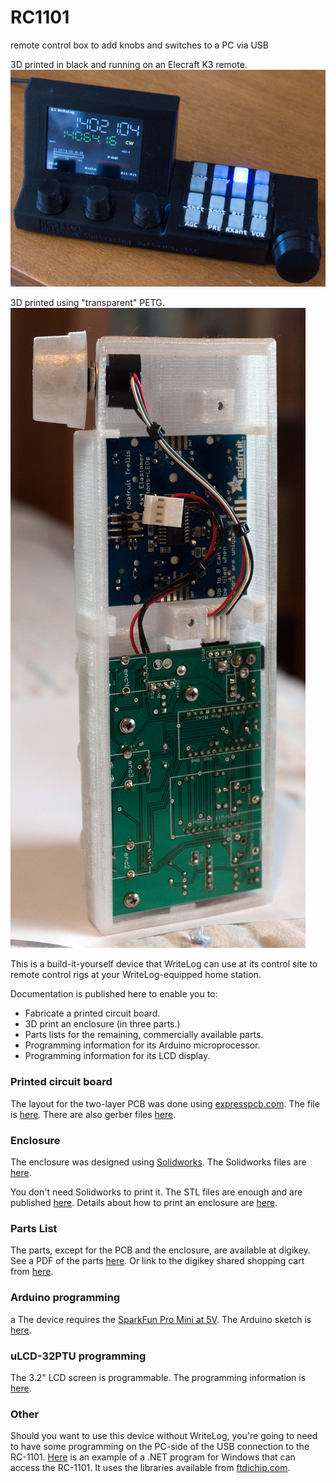 # RC1101
remote control box to add knobs and switches to a PC via USB

3D printed in black and running on an Elecraft K3 remote.
<img src='PowerOn.jpg' alt='PowerOn.jpg'/>

3D printed using "transparent" PETG.
<img src='BottomView.jpg' alt='BottomView.jpg'/>

This is a build-it-yourself device that WriteLog can use at its control site 
to remote control rigs at your WriteLog-equipped home station.

Documentation is published here to enable you to:
<ul>
  <li>Fabricate a printed circuit board.</li>
  <li>3D print an enclosure (in three parts.) </li>
  <li>Parts lists for the remaining, commercially available parts.
  <li>Programming information for its Arduino microprocessor.</li>
  <li>Programming information for its LCD display.
</ul>

<h3>Printed circuit board</h3>
The layout for the two-layer PCB was done using <a href='http://expresspcb.com'>expresspcb.com</a>.
The file is <a href='WlRemote.rrb'>here</a>.
There are also gerber files <a href='gerber/'>here</a>.

<h3>Enclosure</h3>
The enclosure was designed using <a href='http://solidworks.com'>Solidworks</a>. 
The Solidworks files are <a href='CAD/'>here</a>.

You don't need Solidworks to print it. The STL files are enough and are
published <a href='STL/'>here</a>. Details about how to print
an enclosure are <a href='enclosure.md'>here</a>.

<h3>Parts List</h3>
The parts, except for the PCB and the enclosure, are available at digikey. 
See a PDF of the parts <a href='partslist.pdf'>here</a>. Or link to
the digikey shared shopping cart from <a href='partslist.md'>here</a>.

<h3>Arduino programming</h3>a
The device requires the <a href='https://www.sparkfun.com/products/11113'>SparkFun Pro Mini at 5V</a>.
The Arduino sketch is <a href='sketch/RC1101'>here</a>.

<h3>uLCD-32PTU programming</h3>
The 3.2" LCD screen is programmable. The programming information is <a href='4D/'>here</a>.

<h3>Other</h3>
Should you want to use this device without WriteLog, you're going to need
to have some programming on the PC-side of the USB connection to the
RC-1101. <a href='PC/'>Here</a> is an example of a .NET program 
for Windows that can access the RC-1101. It uses the libraries
available from <a href='http://ftdichip.com'>ftdichip.com</a>.
